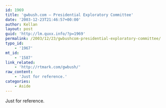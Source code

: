 ```yaml
---
id: 1969
title: 'gwbush.com – Presidential Exploratory Committee'
date: '2003-12-23T21:46:57+00:00'
author: Kellan
layout: post
guid: 'http://lm.quxx.info/?p=1969'
permalink: /2003/12/23/gwbushcom-presidential-exploratory-committee/
typo_id:
    - '1967'
mt_id:
    - '1587'
link_related:
    - 'http://rtmark.com/gwbush/'
raw_content:
    - 'Just for reference.'
categories:
    - Aside
---
```


Just for reference.